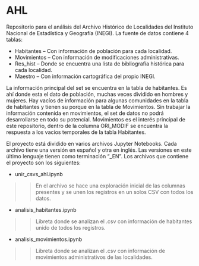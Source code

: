 # AHL

Repositorio para el análisis del Archivo Histórico de Localidades del Instituto Nacional de Estadística y Geografía (INEGI). La fuente de datos contiene 4 tablas:
* Habitantes – Con información de población para cada localidad.
* Movimientos – Con información de modificaciones administrativas.
* Res_hist – Donde se encuentra una lista de bibliografía histórica para cada localidad.
* Maestro – Con información cartográfica del propio INEGI.
 
La información principal del set se encuentra en la tabla de habitantes. Es ahí donde esta el dato de población, muchas veces dividido en hombres y mujeres. Hay vacíos de información para algunas comunidades en la tabla de habitantes y tienen su porque en la tabla de Movimientos. Sin trabajar la información contenida en movimientos, el set de datos no podrá desarrollarse en todo su potencial. Movimientos es el interés principal de este repositorio, dentro de la columna ORI_MODIF se encuentra la respuesta a los vacíos temporales de la tabla Habitantes.
 
El proyecto está dividido en varios archivos Jupyter Notebooks. Cada archivo tiene una versión en español y otra en inglés. Las versiones en este último lenguaje tienen como terminación “_EN”. Los archivos que contiene el proyecto son los siguientes:
* unir_csvs_ahl.ipynb
>> En el archivo se hace una exploración inicial de las columnas presentes y se unen los registros en un solos CSV con todos los datos.
* analisis_habitantes.ipynb
>> Libreta donde se analizan el .csv con información de habitantes unido de todos los registros.
* analisis_movimientos.ipynb
>> Libreta donde se analizan el .csv con información de movimientos administrativos de las localidades.
